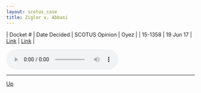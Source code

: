 ```yaml
---
layout: scotus_case
title: Ziglar v. Abbasi
---
```


| Docket # | Date Decided | SCOTUS Opinion | Oyez |
| 15-1358 | 19 Jun 17 | [Link](https://www.supremecourt.gov/opinions/preliminaryprint/582US1PP_Web.pdf#page=143) | [Link](https://www.oyez.org/cases/2016/15-1358) |

<audio controls>
   <source src='./resources/15-1358.mp3' type='audio/mpeg'>
</audio>

<object data='./resources/15-1358.pdf' type='application/pdf'></object>

---

[Up](./README.md)
